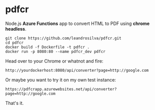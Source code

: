 # pdfcr

Node.js **Azure Functions** app to convert HTML to PDF using **chrome headless**.

    git clone https://github.com/leandrosilva/pdfcr.git
    cd pdfcr
    docker build -f Dockerfile -t pdfcr .
    docker run -p 8080:80 --name pdfcr_dev pdfcr

Head over to your Chrome or whatnot and fire:

    http://yourdockerhost:8080/api/converter?page=http://google.com

Or maybe you want to try it on my own test instance:

    https://pdfcrapp.azurewebsites.net/api/converter?page=http://google.com

That's it.